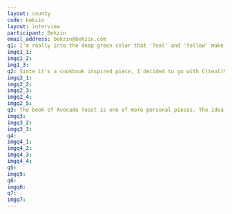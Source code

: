 ```yaml
---
layout: county 
code: bekzin
layout: interview
participant: Bekzin
email_address: bekzin@bekzin.com
q1: I'm really into the deep green color that 'Teal' and 'Yellow' make these days. It gives a nice grain and the right level of saturation. It was the perfect shade of green for the avocados.
imgq1_1: 
imgq1_2: 
img1_3: 
q2: Since it's a cookbook inspired piece, I decided to go with C(teal)MYK to give lively colors for the food images. I drew all the food part in full colors and separated them into CMYK layers. For the other part, such as background and texts, I made sure to keep the colors as monotonous as possible, so that way, it doesn't overpower over images and lose its definition. 
imgq2_1: 
imgq2_2: 
imgq2_3: 
imgq2_4: 
imgq2_5: 
q3: The book of Avocado Toast is one of more personal pieces. The idea started from my mother's recipe scrapbook that she has kept for over 25 years. My mother sometimes sends me images of recipes from her collection, which I find very satisfying to watch. The way she wrote a bunch of memos on the printed texts makes me feel like I'm watching the moment when she was learning the dish. I liked how her note made the recipe very personal, so I decided to use the segment to introduce my very personally special dish, Avocado Toast.
imgq3: 
imgq3_2: 
imgq3_3: 
q4: 
imgq4_1: 
imgq4_2: 
imgq4_3: 
imgq4_4: 
q5: 
imgq5: 
q6: 
imgq6: 
q7: 
imgq7: 
---
```

